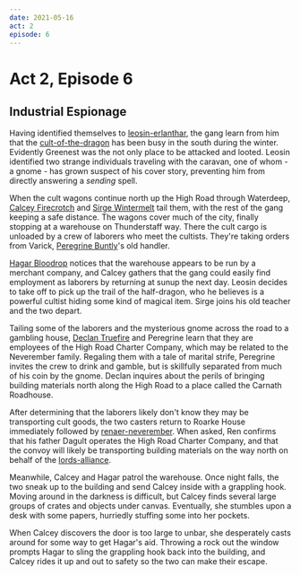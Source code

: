 ```yaml
---
date: 2021-05-16
act: 2
episode: 6
---
```

# Act 2, Episode 6
## Industrial Espionage
Having identified themselves to [leosin-erlanthar](../../npcs/leosin-erlanthar.md), the gang learn from him that the [cult-of-the-dragon](../../articles/factions/cult-of-the-dragon.md) has been busy in the south during the winter. Evidently Greenest was the not only place to be attacked and looted. Leosin identified two strange individuals traveling with the caravan, one of whom - a gnome - has grown suspect of his cover story, preventing him from directly answering a *sending* spell.

When the cult wagons continue north up the High Road through Waterdeep, [Calcey Firecrotch](../Characters/Calcey%20Firecrotch/%21index.md) and [Sirge Wintermelt](../Characters/Sirge%20Wintermelt/%21index.md) tail them, with the rest of the gang keeping a safe distance. The wagons cover much of the city, finally stopping at a warehouse on Thunderstaff way. There the cult cargo is unloaded by a crew of laborers who meet the cultists. They're taking orders from Varick, [Peregrine Buntly](../Characters/Peregrine%20Buntly/%21index.md)'s old handler.

[Hagar Bloodrop](../Characters/Hagar%20Bloodrop/%21index.md) notices that the warehouse appears to be run by a merchant company, and Calcey gathers that the gang could easily find employment as laborers by returning at sunup the next day. Leosin decides to take off to pick up the trail of the half-dragon, who he believes is a powerful cultist hiding some kind of magical item. Sirge joins his old teacher and the two depart.

Tailing some of the laborers and the mysterious gnome across the road to a gambling house, [Declan Truefire](../Characters/Declan%20Truefire/%21index.md) and Peregrine learn that they are employees of the High Road Charter Company, which may be related to the Neverember family. Regaling them with a tale of marital strife, Peregrine invites the crew to drink and gamble, but is skillfully separated from much of his coin by the gnome. Declan inquires about the perils of bringing building materials north along the High Road to a place called the Carnath Roadhouse.

After determining that the laborers likely don't know they may be transporting cult goods, the two casters return to Roarke House immediately followed by [renaer-neverember](../../npcs/renaer-neverember.md). When asked, Ren confirms that his father Dagult operates the High Road Charter Company, and that the convoy will likely be transporting building materials on the way north on behalf of the [lords-alliance](../../articles/factions/lords-alliance.md).

Meanwhile, Calcey and Hagar patrol the warehouse. Once night falls, the two sneak up to the building and send Calcey inside with a grappling hook. Moving around in the darkness is difficult, but Calcey finds several large groups of crates and objects under canvas. Eventually, she stumbles upon a desk with some papers, hurriedly stuffing some into her pockets.

When Calcey discovers the door is too large to unbar, she desperately casts around for some way to get Hagar's aid. Throwing a rock out the window prompts Hagar to sling the grappling hook back into the building, and Calcey rides it up and out to safety so the two can make their escape.